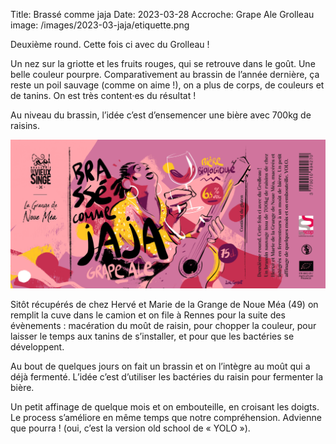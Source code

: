 Title: Brassé comme jaja
Date: 2023-03-28
Accroche: Grape Ale Grolleau
image: /images/2023-03-jaja/etiquette.png

Deuxième round. Cette fois ci avec du Grolleau !

Un nez sur la griotte et les fruits rouges, qui se retrouve dans le goût. Une belle couleur pourpre. Comparativement au brassin de l’année dernière, ça reste un poil sauvage (comme on aime !), on a plus de corps, de couleurs et de tanins. On est très content·es du résultat !

Au niveau du brassin, l’idée c’est d’ensemencer une bière avec 700kg de raisins.

![](/images/2023-03-jaja/etiquette.png)

Sitôt récupérés de chez Hervé et Marie de la Grange de Noue Méa (49) on remplit la cuve dans le camion et on file à Rennes pour la suite des évènements : macération du moût de raisin, pour chopper la couleur, pour laisser le temps aux tanins de s’installer, et pour que les bactéries se développent.

Au bout de quelques jours on fait un brassin et on l’intègre au moût qui a déjà fermenté. L’idée c’est d’utiliser les bactéries du raisin pour fermenter la bière.

Un petit affinage de quelque mois et on embouteille, en croisant les doigts. Le process s’améliore en même temps que notre compréhension. Advienne que pourra ! (oui, c’est la version old school de « YOLO »).